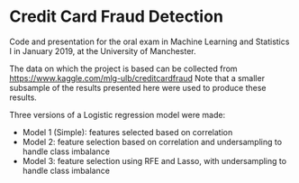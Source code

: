 # Credit Card Fraud Detection
Code and presentation for the oral exam in Machine Learning and Statistics I in January 2019, at the University of Manchester.

The data on which the project is based can be collected from https://www.kaggle.com/mlg-ulb/creditcardfraud 
Note that a smaller subsample of the results presented here were used to produce these results.

Three versions of a Logistic regression model were made:
- Model 1 (Simple): features selected based on correlation
- Model 2: feature selection based on correlation and undersampling to handle class imbalance
- Model 3: feature selection using RFE and Lasso, with undersampling to handle class imbalance

